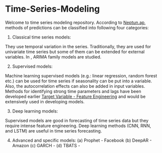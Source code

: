 # Time-Series-Modeling

Welcome to time series modeling repository. According to [Neptun.ap](https://neptune.ai/blog/select-model-for-time-series-prediction-task), methods of predictions can be classified into following four categories:

1. Classical time series models:

They use temporal variation in the series. Traditionally, they are used for univariate time series but some of them can be extended for external variables. In [](), ARIMA family models are studied.

2. Supervised models:

Machine learning supervised models (e.g.: linear regression, random forest etc.) can be used for time series if seasonality can be put into a variable. Also, the autocorrelation effects can also be added in input variables. Methods for identifying strong time parameters and lags have been developed earlier [Target Variable - Feature Engineering](https://github.com/SwatiInd/Time-Series-Analysis/blob/main/TargetVariableProcessing.py) and would be extensively used in developing models.

3. Deep learning models:

Supervised models are good in forecasting of time series data but they require intense feature engineering. Deep learning methods (CNN, RNN, and LSTM) are useful in time series forecasting.

4. Advanced and specific models:
   (a) Prophet - Facebook
   (b) DeepAR - Amazon
   (c) GARCH -
   (d) TBATS -

 
